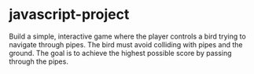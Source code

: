 # javascript-project
Build a simple, interactive game where the player controls a bird trying to navigate through pipes. The bird must avoid colliding with pipes and the ground. The goal is to achieve the highest possible score by passing through the pipes.
